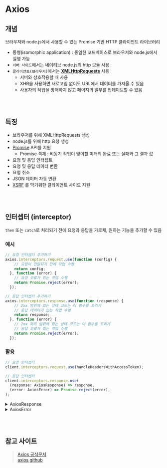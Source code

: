 # Axios

## 개념

브라우저와 node.js에서 사용할 수 있는 Promise 기반 HTTP 클라이언트 라이브러리

* 동형(isomorphic application) : 동일한 코드베이스로 브라우저와 node.js에서 실행 가능     
* `서버 사이드`에서는 네이티브 node.js의 http 모듈 사용   
* `클라이언트(브라우저)`에서는 **[XMLHttpRequests](https://developer.mozilla.org/ko/docs/Web/API/XMLHttpRequest)** 사용
  * 서버와 상호작용할 때 사용
  * XHR을 사용하면 새로고침 없이도 URL에서 데이터를 가져올 수 있음
  * 사용자의 작업을 방해하지 않고 페이지의 일부를 업데이트할 수 있음

<br><br>

## 특징

* 브라우저를 위해 XMLHttpRequests 생성
* node.js를 위해 http 요청 생성
* [Promise](https://developer.mozilla.org/ko/docs/Web/JavaScript/Reference/Global_Objects/Promise) API를 지원
  * Promise 객체 : 비동기 작업이 맞이할 미래의 완료 또는 실패와 그 결과 값
* 요청 및 응답 인터셉트
* 요청 및 응답 데이터 변환
* 요청 취소
* JSON 데이터 자동 변환
* [XSRF](https://ko.wikipedia.org/wiki/%EC%82%AC%EC%9D%B4%ED%8A%B8_%EA%B0%84_%EC%9A%94%EC%B2%AD_%EC%9C%84%EC%A1%B0) 를  막기위한 클라이언트 사이드 지원

<br><br>

## 인터셉터 (interceptor)

`then` 또는 `catch`로 처리되기 전에 요청과 응답을 가로채, 원하는 기능을 추가할 수 있음

### 예시

```ts
// 요청 인터셉터 추가하기
axios.interceptors.request.use(function (config) {
    // 요청이 전달되기 전에 작업 수행
    return config;
  }, function (error) {
    // 요청 오류가 있는 작업 수행
    return Promise.reject(error);
  });

// 응답 인터셉터 추가하기
axios.interceptors.response.use(function (response) {
    // 2xx 범위에 있는 상태 코드는 이 함수를 트리거
    // 응답 데이터가 있는 작업 수행
    return response;
  }, function (error) {
    // 2xx 외의 범위에 있는 상태 코드는 이 함수를 트리거
    // 응답 오류가 있는 작업 수행
    return Promise.reject(error);
  });
```

### 활용

```ts
// 요청 인터셉터 
client.interceptors.request.use(handleHeadersWithAccessToken);

// 응답 인터셉터
client.interceptors.response.use(
  (response: AxiosResponse) => response,
  (error: AxiosError) => Promise.reject(error),
);
```

<details>
<summary>AxiosResponse</summary>

```ts
export interface AxiosResponse<T = any, D = any> {
  data: T;
  status: number;
  statusText: string;
  headers: RawAxiosResponseHeaders | AxiosResponseHeaders;
  config: InternalAxiosRequestConfig<D>;
  request?: any;
}
```

</details>

<details>
<summary>AxiosError</summary>

```ts
export class AxiosError<T = unknown, D = any> extends Error {
  constructor(
      message?: string,
      code?: string,
      config?: InternalAxiosRequestConfig<D>,
      request?: any,
      response?: AxiosResponse<T, D>
  );

  config?: InternalAxiosRequestConfig<D>;
  code?: string;
  request?: any;
  response?: AxiosResponse<T, D>;
  isAxiosError: boolean;
  status?: number;
  toJSON: () => object;
  cause?: Error;
  static from<T = unknown, D = any>(
    error: Error | unknown,
    code?: string,
    config?: InternalAxiosRequestConfig<D>,
    request?: any,
    response?: AxiosResponse<T, D>,
    customProps?: object,
): AxiosError<T, D>;
  static readonly ERR_FR_TOO_MANY_REDIRECTS = "ERR_FR_TOO_MANY_REDIRECTS";
  static readonly ERR_BAD_OPTION_VALUE = "ERR_BAD_OPTION_VALUE";
  static readonly ERR_BAD_OPTION = "ERR_BAD_OPTION";
  static readonly ERR_NETWORK = "ERR_NETWORK";
  static readonly ERR_DEPRECATED = "ERR_DEPRECATED";
  static readonly ERR_BAD_RESPONSE = "ERR_BAD_RESPONSE";
  static readonly ERR_BAD_REQUEST = "ERR_BAD_REQUEST";
  static readonly ERR_NOT_SUPPORT = "ERR_NOT_SUPPORT";
  static readonly ERR_INVALID_URL = "ERR_INVALID_URL";
  static readonly ERR_CANCELED = "ERR_CANCELED";
  static readonly ECONNABORTED = "ECONNABORTED";
  static readonly ETIMEDOUT = "ETIMEDOUT";
}
```

</details>



<br><br>

## 참고 사이트 

> [Axios 공식문서](https://axios-http.com/kr/)  
> [axios github](https://github.com/axios/axios)
